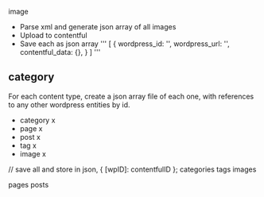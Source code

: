 image
- Parse xml and generate json array of all images
- Upload to contentful
- Save each as json array
'''
[
  {
    wordpress_id: '',
    wordpress_url: '',
    contentful_data: {},
  }
]
'''

category
-


For each content type, create a json array file of each one, with references to any other wordpress entities by id.




- category x
- page x
- post x
- tag x
- image x

// save all and store in json, { [wpID]: contentfulID };
categories
tags
images


pages
posts
